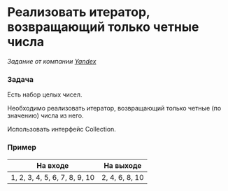 # Реализовать итератор, возвращающий только четные числа

_Задание от компании [Yandex](https://yandex.ru/company/)_

### Задача

Есть набор целых чисел.

Необходимо реализовать итератор, возвращающий только четные (по значению) числа из него.

Использовать интерфейс Collection.

### Пример

| На входе                      | На выходе      |
|-------------------------------|----------------|
| 1, 2, 3, 4, 5, 6, 7, 8, 9, 10 | 2, 4, 6, 8, 10 |

